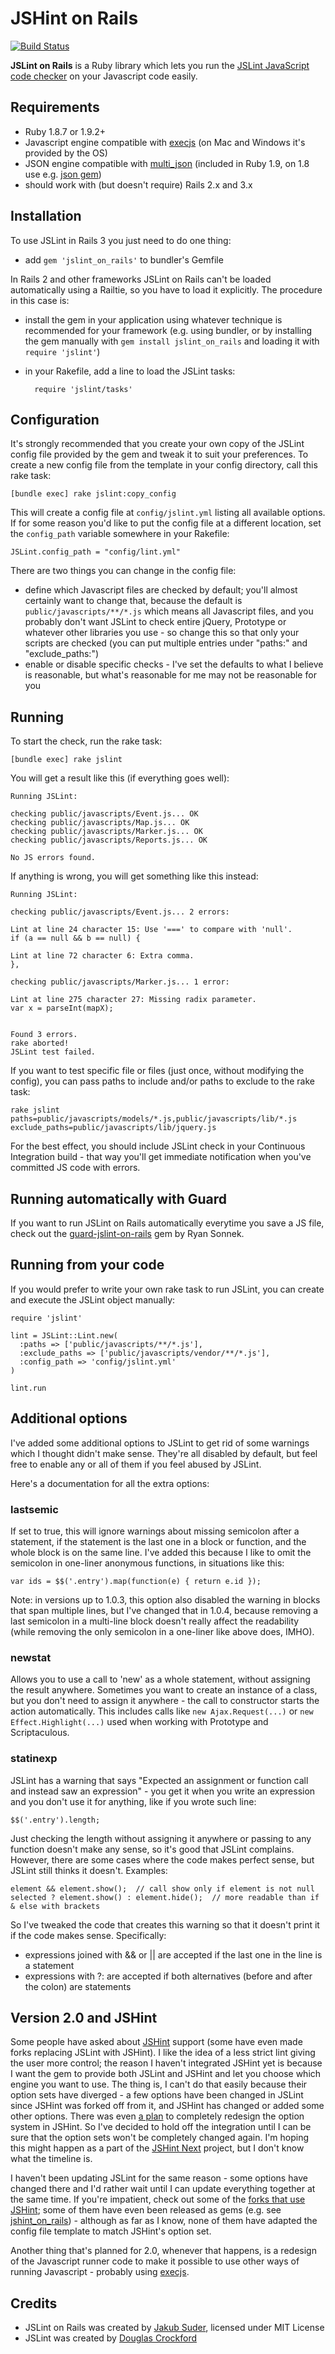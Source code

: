 # JSHint on Rails

[![Build Status](https://secure.travis-ci.org/jsuder/jslint_on_rails.png)](http://travis-ci.org/jsuder/jslint_on_rails)

**JSLint on Rails** is a Ruby library which lets you run
the [JSLint JavaScript code checker](https://github.com/douglascrockford/JSLint) on your Javascript code easily.


## Requirements

* Ruby 1.8.7 or 1.9.2+
* Javascript engine compatible with [execjs](https://github.com/sstephenson/execjs) (on Mac and Windows it's provided by the OS)
* JSON engine compatible with [multi_json](https://github.com/intridea/multi_json) (included in Ruby 1.9, on 1.8 use e.g. [json gem](http://rubygems.org/gems/json))
* should work with (but doesn't require) Rails 2.x and 3.x


## Installation

To use JSLint in Rails 3 you just need to do one thing:

* add `gem 'jslint_on_rails'` to bundler's Gemfile

In Rails 2 and other frameworks JSLint on Rails can't be loaded automatically using a Railtie, so you have to load it explicitly. The procedure in this case is:

* install the gem in your application using whatever technique is recommended for your framework (e.g. using bundler,
or by installing the gem manually with `gem install jslint_on_rails` and loading it with `require 'jslint'`)
* in your Rakefile, add a line to load the JSLint tasks:

        require 'jslint/tasks'

## Configuration

It's strongly recommended that you create your own copy of the JSLint config file provided by the gem and tweak it to suit your preferences. To create a new config file from the template in your config directory, call this rake task:

    [bundle exec] rake jslint:copy_config

This will create a config file at `config/jslint.yml` listing all available options. If for some reason you'd like to put the config file at a different location, set the `config_path` variable somewhere in your Rakefile:

    JSLint.config_path = "config/lint.yml"

There are two things you can change in the config file:

* define which Javascript files are checked by default; you'll almost certainly want to change that, because the default
is `public/javascripts/**/*.js` which means all Javascript files, and you probably don't want JSLint to check entire
jQuery, Prototype or whatever other libraries you use - so change this so that only your scripts are checked (you can
put multiple entries under "paths:" and "exclude_paths:")
* enable or disable specific checks - I've set the defaults to what I believe is reasonable,
but what's reasonable for me may not be reasonable for you


## Running

To start the check, run the rake task:

    [bundle exec] rake jslint

You will get a result like this (if everything goes well):

    Running JSLint:
    
    checking public/javascripts/Event.js... OK
    checking public/javascripts/Map.js... OK
    checking public/javascripts/Marker.js... OK
    checking public/javascripts/Reports.js... OK
    
    No JS errors found.

If anything is wrong, you will get something like this instead:

    Running JSLint:
    
    checking public/javascripts/Event.js... 2 errors:
    
    Lint at line 24 character 15: Use '===' to compare with 'null'.
    if (a == null && b == null) {
    
    Lint at line 72 character 6: Extra comma.
    },
    
    checking public/javascripts/Marker.js... 1 error:
    
    Lint at line 275 character 27: Missing radix parameter.
    var x = parseInt(mapX);
    
    
    Found 3 errors.
    rake aborted!
    JSLint test failed.

If you want to test specific file or files (just once, without modifying the config), you can pass paths to include
and/or paths to exclude to the rake task:

    rake jslint paths=public/javascripts/models/*.js,public/javascripts/lib/*.js exclude_paths=public/javascripts/lib/jquery.js

For the best effect, you should include JSLint check in your Continuous Integration build - that way you'll get
immediate notification when you've committed JS code with errors.


## Running automatically with Guard

If you want to run JSLint on Rails automatically everytime you save a JS file, check out the
[guard-jslint-on-rails](https://github.com/wireframe/guard-jslint-on-rails) gem by Ryan Sonnek.


## Running from your code

If you would prefer to write your own rake task to run JSLint, you can create and execute the JSLint object manually:

    require 'jslint'
    
    lint = JSLint::Lint.new(
      :paths => ['public/javascripts/**/*.js'],
      :exclude_paths => ['public/javascripts/vendor/**/*.js'],
      :config_path => 'config/jslint.yml'
    )
    
    lint.run


## Additional options

I've added some additional options to JSLint to get rid of some warnings which I thought didn't make sense. They're all
disabled by default, but feel free to enable any or all of them if you feel abused by JSLint.

Here's a documentation for all the extra options:


### lastsemic

If set to true, this will ignore warnings about missing semicolon after a statement, if the statement is the last one in
a block or function, and the whole block is on the same line. I've added this because I like to omit the semicolon in
one-liner anonymous functions, in situations like this:

    var ids = $$('.entry').map(function(e) { return e.id });

Note: in versions up to 1.0.3, this option also disabled the warning in blocks that span multiple lines, but I've
changed that in 1.0.4, because removing a last semicolon in a multi-line block doesn't really affect the readability
(while removing the only semicolon in a one-liner like above does, IMHO).


### newstat

Allows you to use a call to 'new' as a whole statement, without assigning the result anywhere. Sometimes you want to
create an instance of a class, but you don't need to assign it anywhere - the call to constructor starts the action
automatically. This includes calls like `new Ajax.Request(...)` or `new Effect.Highlight(...)` used when working with
Prototype and Scriptaculous.


### statinexp

JSLint has a warning that says "Expected an assignment or function call and instead saw an expression" - you get it
when you write an expression and you don't use it for anything, like if you wrote such line:

    $$('.entry').length;

Just checking the length without assigning it anywhere or passing to any function doesn't make any sense, so it's good
that JSLint complains. However, there are some cases where the code makes perfect sense, but JSLint still thinks it
doesn't. Examples:

    element && element.show();  // call show only if element is not null
    selected ? element.show() : element.hide();  // more readable than if & else with brackets

So I've tweaked the code that creates this warning so that it doesn't print it if the code makes sense. Specifically:

* expressions joined with && or || are accepted if the last one in the line is a statement
* expressions with ?: are accepted if both alternatives (before and after the colon) are statements


## Version 2.0 and JSHint

Some people have asked about [JSHint](http://jshint.com) support (some have even made forks replacing JSLint with JSHint). I like the idea of a less strict lint giving the user more control; the reason I haven't integrated JSHint yet is because I want the gem to provide both JSLint and JSHint and let you choose which engine you want to use. The thing is, I can't do that easily because their option sets have diverged - a few options have been changed in JSLint since JSHint was forked off from it, and JSHint has changed or added some other options. There was even [a plan](https://github.com/jshint/jshint/issues/166) to completely redesign the option system in JSHint. So I've decided to hold off the integration until I can be sure that the option sets won't be completely changed again. I'm hoping this might happen as a part of the [JSHint Next](https://github.com/jshint/jshint-next) project, but I don't know what the timeline is.

I haven't been updating JSLint for the same reason - some options have changed there and I'd rather wait until I can update everything together at the same time. If you're impatient, check out some of the [forks that use JSHint](https://github.com/jsuder/jslint_on_rails/network); some of them have even been released as gems (e.g. see [jshint\_on\_rails](https://rubygems.org/gems/jshint_on_rails)) - although as far as I know, none of them have adapted the config file template to match JSHint's option set.

Another thing that's planned for 2.0, whenever that happens, is a redesign of the Javascript runner code to make it possible to use other ways of running Javascript - probably using [execjs](https://github.com/sstephenson/execjs).


## Credits

* JSLint on Rails was created by [Jakub Suder](http://psionides.eu), licensed under MIT License
* JSLint was created by [Douglas Crockford](http://jslint.com)
